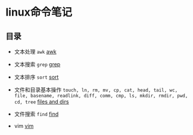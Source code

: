 # linux命令笔记


## 目录


- 文本处理
`awk`
[awk](awk.md)


- 文本搜索
`grep`
[grep](grep.md)


- 文本排序
`sort`
[sort](sort.md)

- 文件和目录基本操作
`touch, ln, rm, mv, cp, cat, head, tail, wc, file, basename, readlink, diff, comm, cmp, ls, mkdir, rmdir, pwd, cd, tree`
[files and dirs](file_and_dir.md)

- 文件搜索
`find`
[find](find.md)


- vim
[vim](vim.md)

